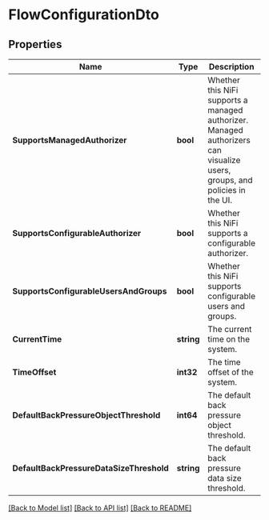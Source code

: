 # FlowConfigurationDto

## Properties
Name | Type | Description | Notes
------------ | ------------- | ------------- | -------------
**SupportsManagedAuthorizer** | **bool** | Whether this NiFi supports a managed authorizer. Managed authorizers can visualize users, groups, and policies in the UI. | [optional] [default to null]
**SupportsConfigurableAuthorizer** | **bool** | Whether this NiFi supports a configurable authorizer. | [optional] [default to null]
**SupportsConfigurableUsersAndGroups** | **bool** | Whether this NiFi supports configurable users and groups. | [optional] [default to null]
**CurrentTime** | **string** | The current time on the system. | [optional] [default to null]
**TimeOffset** | **int32** | The time offset of the system. | [optional] [default to null]
**DefaultBackPressureObjectThreshold** | **int64** | The default back pressure object threshold. | [optional] [default to null]
**DefaultBackPressureDataSizeThreshold** | **string** | The default back pressure data size threshold. | [optional] [default to null]

[[Back to Model list]](../README.md#documentation-for-models) [[Back to API list]](../README.md#documentation-for-api-endpoints) [[Back to README]](../README.md)

